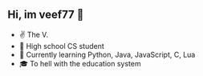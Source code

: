 ## Hi, im veef77 👋

- ✌️ The V.
- 🏫 High school CS student
- 🌱 Currently learning Python, Java, JavaScript, C, Lua
- 🎓 To hell with the education system
